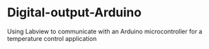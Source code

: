 # Digital-output-Arduino
Using Labview to communicate with an Arduino microcontroller for a temperature control application
